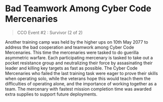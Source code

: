 # Bad Teamwork Among Cyber Code Mercenaries
> CCO Event #2 : Survivor (2 of 2)

Another training camp was held by the higher ups on 10th May 2077 to address the bad cooperation and teamwork among Cyber Code Mercenaries. This time the mercenaries were tasked to do guerilla asymmetric warfare. Each participating mercenary is tasked to take out a pocket resistance group and neutralizing their force by assasinating their leader and killing key targets as fast as possible. The Cyber Code Mercenaries who failed the last training task were eager to prove their skills when operating solo, while the veterans hope this would teach them the difficulties of operating alone, and the importance of working together as a team. The mercenary with fastest mission completion time was awarded extra supplies to support future deployments.